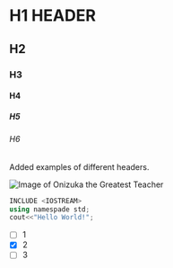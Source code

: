 # H1 HEADER 
## H2
### H3
#### H4
##### H5
###### H6
Added examples of different headers.

![Image of Onizuka the Greatest Teacher](https://pbs.twimg.com/profile_images/1446273499925032961/at8BJeLB_400x400.jpg)

```cpp
INCLUDE <IOSTREAM>
using namespade std;
cout<<"Hello World!";
```
- [ ] 1
- [x] 2
- [ ] 3

